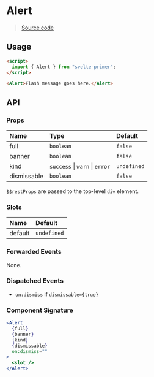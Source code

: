 # Alert

> [Source code](../src/Alert.svelte)

## Usage

```html
<script>
  import { Alert } from "svelte-primer";
</script>

<Alert>Flash message goes here.</Alert>
```

## API

### Props

| Name        | Type                                   | Default     |
| :---------- | :------------------------------------- | :---------- |
| full        | `boolean`                              | `false`     |
| banner      | `boolean`                              | `false`     |
| kind        | `success` &#124; `warn` &#124; `error` | `undefined` |
| dismissable | `boolean`                              | `false`     |

`$$restProps` are passed to the top-level `div` element.

### Slots

| Name    | Default     |
| :------ | :---------- |
| default | `undefined` |

### Forwarded Events

None.

### Dispatched Events

- `on:dismiss` if `dismissable={true}`

### Component Signature

```jsx
<Alert
  {full}
  {banner}
  {kind}
  {dismissable}
  on:dismiss=""
>
  <slot />
</Alert>
```
